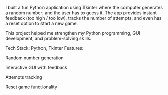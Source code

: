 I built a fun Python application using Tkinter where the computer generates a random number, and the user has to guess it. The app provides instant feedback (too high / too low), tracks the number of attempts, and even has a reset option to start a new game.

This project helped me strengthen my Python programming, GUI development, and problem-solving skills.

 Tech Stack: Python, Tkinter
 Features:

Random number generation

Interactive GUI with feedback

Attempts tracking

Reset game functionality




